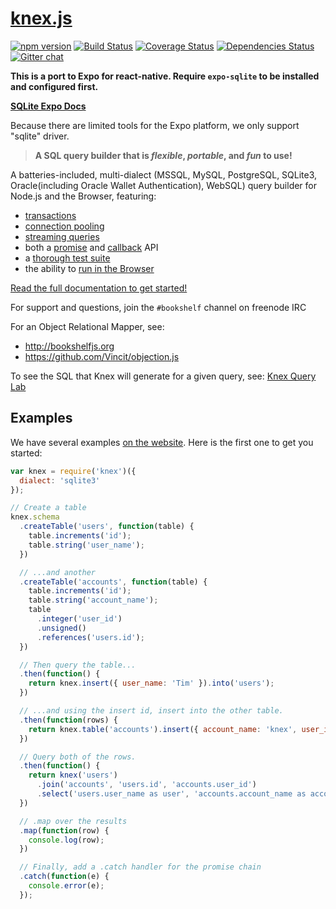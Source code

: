 # [knex.js](http://knexjs.org)

[![npm version](http://img.shields.io/npm/v/knex.svg)](https://npmjs.org/package/knex)
[![Build Status](https://travis-ci.org/tgriesser/knex.svg?branch=master)](https://travis-ci.org/tgriesser/knex)
[![Coverage Status](https://coveralls.io/repos/tgriesser/knex/badge.svg?branch=master)](https://coveralls.io/r/tgriesser/knex?branch=master)
[![Dependencies Status](https://david-dm.org/tgriesser/knex.svg)](https://david-dm.org/tgriesser/knex)
[![Gitter chat](https://badges.gitter.im/tgriesser/knex.svg)](https://gitter.im/tgriesser/knex)

**This is a port to Expo for react-native. Require `expo-sqlite`
to be installed and configured first.**

**[SQLite Expo Docs](https://docs.expo.io/versions/v33.0.0/sdk/sqlite/)**

Because there are limited tools for the Expo platform,
we only support "sqlite" driver.

> **A SQL query builder that is _flexible_, _portable_, and _fun_ to use!**

A batteries-included, multi-dialect (MSSQL, MySQL, PostgreSQL, SQLite3, Oracle(including Oracle Wallet Authentication), WebSQL) query builder for
Node.js and the Browser, featuring:

* [transactions](http://knexjs.org/#Transactions)
* [connection pooling](http://knexjs.org/#Installation-pooling)
* [streaming queries](http://knexjs.org/#Interfaces-Streams)
* both a [promise](http://knexjs.org/#Interfaces-Promises) and [callback](http://knexjs.org/#Interfaces-Callbacks) API
* a [thorough test suite](https://travis-ci.org/tgriesser/knex)
* the ability to [run in the Browser](http://knexjs.org/#Installation-browser)

[Read the full documentation to get started!](http://knexjs.org)

For support and questions, join the `#bookshelf` channel on freenode IRC

For an Object Relational Mapper, see:

* http://bookshelfjs.org
* https://github.com/Vincit/objection.js

To see the SQL that Knex will generate for a given query, see: [Knex Query Lab](http://michaelavila.com/knex-querylab/)

## Examples

We have several examples [on the website](http://knexjs.org). Here is the first one to get you started:

```js
var knex = require('knex')({
  dialect: 'sqlite3'
});

// Create a table
knex.schema
  .createTable('users', function(table) {
    table.increments('id');
    table.string('user_name');
  })

  // ...and another
  .createTable('accounts', function(table) {
    table.increments('id');
    table.string('account_name');
    table
      .integer('user_id')
      .unsigned()
      .references('users.id');
  })

  // Then query the table...
  .then(function() {
    return knex.insert({ user_name: 'Tim' }).into('users');
  })

  // ...and using the insert id, insert into the other table.
  .then(function(rows) {
    return knex.table('accounts').insert({ account_name: 'knex', user_id: rows[0] });
  })

  // Query both of the rows.
  .then(function() {
    return knex('users')
      .join('accounts', 'users.id', 'accounts.user_id')
      .select('users.user_name as user', 'accounts.account_name as account');
  })

  // .map over the results
  .map(function(row) {
    console.log(row);
  })

  // Finally, add a .catch handler for the promise chain
  .catch(function(e) {
    console.error(e);
  });
```
